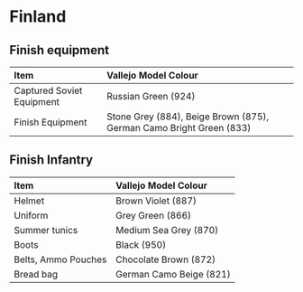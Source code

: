 # Finland

## Finish equipment

| Item | Vallejo Model Colour |
| :---- | :---- |
| Captured Soviet Equipment | Russian Green (924) |
| Finish Equipment | Stone Grey (884), Beige Brown (875), German Camo Bright Green (833) |

## Finish Infantry

| Item | Vallejo Model Colour |
| :---- | :---- |
| Helmet | Brown Violet (887) |
| Uniform | Grey Green (866) |
| Summer tunics | Medium Sea Grey (870) |
| Boots | Black (950) |
| Belts, Ammo Pouches | Chocolate Brown (872) |
| Bread bag | German Camo Beige (821) |